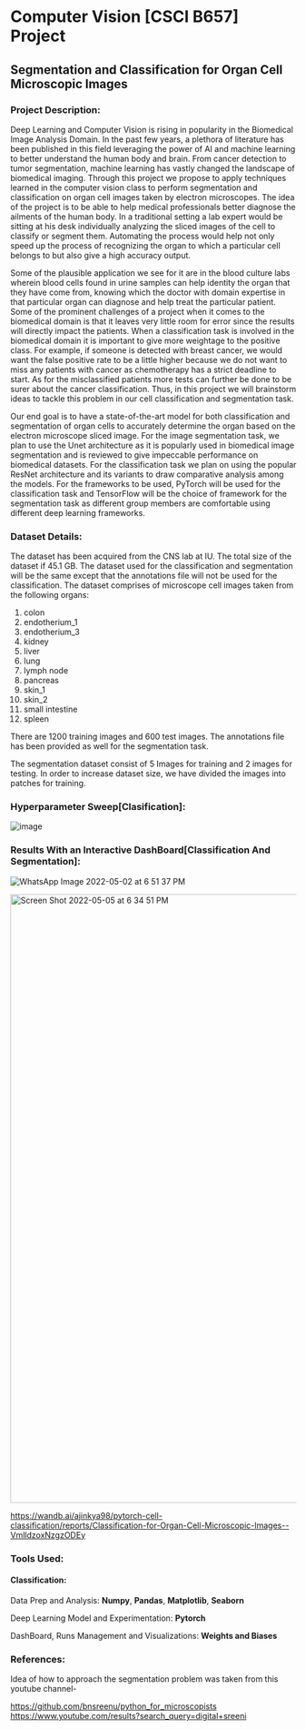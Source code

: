 # Computer Vision [CSCI B657] Project
## Segmentation and Classification for Organ Cell Microscopic Images
### Project Description:
Deep Learning and Computer Vision is rising in popularity in the Biomedical Image Analysis Domain. In the past few years, a plethora of literature has been published in this field leveraging the power of AI and machine learning to better understand the human body and brain. From cancer detection to tumor segmentation, machine learning has vastly changed the landscape of biomedical imaging. Through this project we propose to apply techniques learned in the computer vision class to perform segmentation and classification on organ cell images taken by electron microscopes. The idea of the project is to be able to help medical professionals better diagnose the ailments of the human body. In a traditional setting a lab expert would be sitting at his desk individually analyzing the sliced images of the cell to classify or segment them. Automating the process would help not only speed up the process of recognizing the organ to which a particular cell belongs to but also give a high accuracy output.

Some of the plausible application we see for it are in the blood culture labs wherein blood cells found in urine samples can help identity the organ that they have come from, knowing which the doctor with domain expertise in that particular organ can diagnose and help treat the particular patient. Some of the prominent challenges of a project when it comes to the biomedical domain is that it leaves very little room for error since the results will directly impact the patients. When a classification task is involved in the biomedical domain it is important to give more weightage to the positive class. For example, if someone is detected with breast cancer, we would want the false positive rate to be a little higher because we do not want to miss any patients with cancer as chemotherapy has a strict deadline to start. As for the misclassified patients more tests can further be done to be surer about the cancer classification. Thus, in this project we will brainstorm ideas to tackle this problem in our cell classification and segmentation task.

Our end goal is to have a state-of-the-art model for both classification and segmentation of organ cells to accurately determine the organ based on the electron microscope sliced image. For the image segmentation task, we plan to use the Unet architecture as it is popularly used in biomedical image segmentation and is reviewed to give impeccable performance on biomedical datasets. For the classification task we plan on using the popular ResNet architecture and its variants to draw comparative analysis among the models. For the frameworks to be used, PyTorch will be used for the classification task and TensorFlow will be the choice of framework for the segmentation task as different group members are comfortable using different deep learning frameworks.
### Dataset Details:
The dataset has been acquired from the CNS lab at IU. The total size of the dataset if 45.1 GB. The dataset used for the classification and segmentation will be the same except that the annotations file will not be used for the classification. The dataset comprises of microscope cell images taken from the following organs:

1. colon
2. endotherium_1
3. endotherium_3
4. kidney
5. liver
6. lung
7. lymph node
8. pancreas
9. skin_1
10. skin_2
11. small intestine
12. spleen

There are 1200 training images and 600 test images. The annotations file has been provided as well for the segmentation task.

The segmentation dataset consist of 5 Images for training and 2 images for testing. In order to increase dataset size, we have divided the images into patches for training.

### Hyperparameter Sweep[Clasification]:

![image](https://user-images.githubusercontent.com/55157425/166335580-e25e86b4-03c7-4d43-a4fe-93ec7a5e1448.png)

### Results With an Interactive DashBoard[Classification And Segmentation]:

![WhatsApp Image 2022-05-02 at 6 51 37 PM](https://user-images.githubusercontent.com/32778343/167050909-355924e1-6a2f-4a8c-ba9f-5f3938fa1101.jpeg)

<img width="1070" alt="Screen Shot 2022-05-05 at 6 34 51 PM" src="https://user-images.githubusercontent.com/32778343/167050938-694b73b2-e6bf-46fd-b6db-c61d8edd85a4.png">

https://wandb.ai/ajinkya98/pytorch-cell-classification/reports/Classification-for-Organ-Cell-Microscopic-Images--VmlldzoxNzgzODEy

### Tools Used:
#### Classification:

Data Prep and Analysis: <b>Numpy</b>, <b>Pandas</b>, <b>Matplotlib</b>, <b>Seaborn</b>

Deep Learning Model and Experimentation: <b>Pytorch</b>

DashBoard, Runs Management and Visualizations: <b>Weights and Biases</b>


### References:

Idea of how to approach the segmentation problem was taken from this youtube channel- 

https://github.com/bnsreenu/python_for_microscopists 
https://www.youtube.com/results?search_query=digital+sreeni
